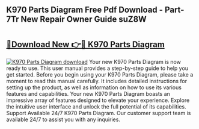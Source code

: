 ## K970 Parts Diagram Free Pdf Download - Part-7Tr New Repair Owner Guide suZ8W

# <h2><a href="http://dfpnc9p.blite.top/?on=K970+Parts+Diagram">🔗Download New 👉🔴 K970 Parts Diagram</a></h2>

[![K970 Parts Diagram download](https://i.imgur.com/lujVjoI.png)](http://dfpnc9p.blite.top/?on=K970+Parts+Diagram)
Your new K970 Parts Diagram is now ready to use. This user manual provides a step-by-step guide to help you get started. Before you begin using your K970 Parts Diagram, please take a moment to read this manual carefully. It includes detailed instructions for setting up the product, as well as information on how to use its various features and capabilities. Your new K970 Parts Diagram boasts an impressive array of features designed to elevate your experience. Explore the intuitive user interface and unlock the full potential of its capabilities. Support Available 24/7 K970 Parts Diagram. Our customer support team is available 24/7 to assist you with any inquiries.
